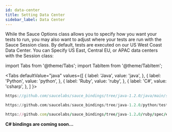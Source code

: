 ```yaml
---
id: data-center
title: Setting Data Center
sidebar_label: Data Center
---
```


While the Sauce Options class allows you to specify how you want your tests to run,
you may also want to adjust where your tests are run with the Sauce Session class. 
By default, tests are executed on our US West Coast Data Center. 
You can Specify US East, Central EU, or APAC data centers with the Session class:

import Tabs from '@theme/Tabs';
import TabItem from '@theme/TabItem';

<Tabs
defaultValue="java"
values={[
{ label: 'Java', value: 'java', },
{ label: 'Python', value: 'python', },
{ label: 'Ruby', value: 'ruby', },
{ label: 'C#', value: 'csharp', },
]
}>

<TabItem value="java">

```java reference
https://github.com/saucelabs/sauce_bindings/tree/java-1.2.0/java/main/src/main/java/com/saucelabs/saucebindings/examples/DataCenterTest.java
```

</TabItem>
<TabItem value="python">

```python reference
https://github.com/saucelabs/sauce_bindings/tree/java-1.2.0/python/tests/examples/test_data_center.py
```

</TabItem>
<TabItem value="ruby">

```ruby reference
https://github.com/saucelabs/sauce_bindings/tree/java-1.2.0/ruby/spec/examples/data_center_spec.rb
```

</TabItem>
<TabItem value="csharp">

**C# bindings are coming soon...**

</TabItem>
</Tabs>
